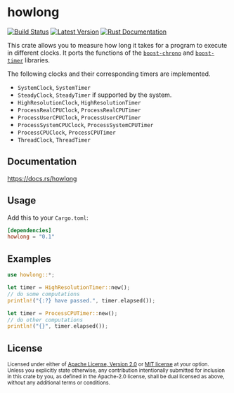# howlong

[![Build Status](https://github.com/xu-cheng/howlong/workflows/build/badge.svg)](https://github.com/xu-cheng/howlong/actions)
[![Latest Version](https://img.shields.io/crates/v/howlong.svg)](https://crates.io/crates/howlong)
[![Rust Documentation](https://docs.rs/howlong/badge.svg)](https://docs.rs/howlong)

This crate allows you to measure how long it takes for a program to execute in different clocks. It ports the functions of the [`boost-chrono`](https://boost.org/libs/chrono) and [`boost-timer`](https://boost.org/libs/timer) libraries.

The following clocks and their corresponding timers are implemented.

* `SystemClock`, `SystemTimer`
* `SteadyClock`, `SteadyTimer` if supported by the system.
* `HighResolutionClock`, `HighResolutionTimer`
* `ProcessRealCPUClock`, `ProcessRealCPUTimer`
* `ProcessUserCPUClock`, `ProcessUserCPUTimer`
* `ProcessSystemCPUClock`, `ProcessSystemCPUTimer`
* `ProcessCPUClock`, `ProcessCPUTimer`
* `ThreadClock`, `ThreadTimer`

## Documentation

<https://docs.rs/howlong>

## Usage

Add this to your `Cargo.toml`:

```toml
[dependencies]
howlong = "0.1"
```

## Examples

```rust
use howlong::*;

let timer = HighResolutionTimer::new();
// do some computations
println!("{:?} have passed.", timer.elapsed());

let timer = ProcessCPUTimer::new();
// do other computations
println!("{}", timer.elapsed());
```

## License

<sup>
Licensed under either of <a href="LICENSE-APACHE">Apache License, Version 2.0</a> or <a href="LICENSE-MIT">MIT license</a> at your option.
</sup>
<br>
<sub>
Unless you explicitly state otherwise, any contribution intentionally submitted for inclusion in this crate by you, as defined in the Apache-2.0 license, shall be dual licensed as above, without any additional terms or conditions.
</sub>
